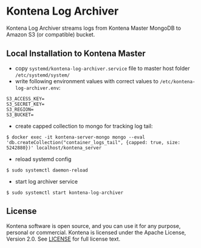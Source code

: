 # Kontena Log Archiver

Kontena Log Archiver streams logs from Kontena Master MongoDB to Amazon S3
(or compatible) bucket.

## Local Installation to Kontena Master

- copy `systemd/kontena-log-archiver.service` file to master host folder `/etc/systemd/system/`
- write following environment values with correct values to
`/etc/kontena-log-archiver.env`:

```
S3_ACCESS_KEY=
S3_SECRET_KEY=
S3_REGION=
S3_BUCKET=
```

- create capped collection to mongo for tracking log tail:

```
$ docker exec -it kontena-server-mongo mongo --eval 'db.createCollection("container_logs_tail", {capped: true, size: 5242880})' localhost/kontena_server
```

- reload systemd config

```
$ sudo systemctl daemon-reload
```

- start log archiver service

```
$ sudo systemctl start kontena-log-archiver
```

## License

Kontena software is open source, and you can use it for any purpose, personal or commercial. Kontena is licensed under the Apache License, Version 2.0. See [LICENSE](LICENSE) for full license text.
